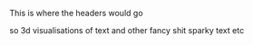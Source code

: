 This is where the headers would go 

so 3d visualisations of text and other fancy shit
sparky text etc